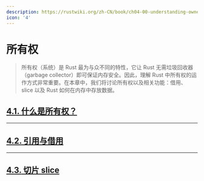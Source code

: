 ```yaml
---
description: https://rustwiki.org/zh-CN/book/ch04-00-understanding-ownership.html
icon: '4'
---
```


# 所有权

> 所有权（系统）是 Rust 最为与众不同的特性，它让 Rust 无需垃圾回收器（garbage collector）即可保证内存安全。因此，理解 Rust 中所有权的运作方式非常重要。在本章中，我们将讨论所有权以及相关功能：借用、slice 以及 Rust 如何在内存中存放数据。

## [**4.1.** 什么是所有权？](https://rustwiki.org/zh-CN/book/ch04-01-what-is-ownership.html)





***

## [**4.2.** 引用与借用](https://rustwiki.org/zh-CN/book/ch04-02-references-and-borrowing.html)





***

## [**4.3.** 切片 slice](https://rustwiki.org/zh-CN/book/ch04-03-slices.html)



